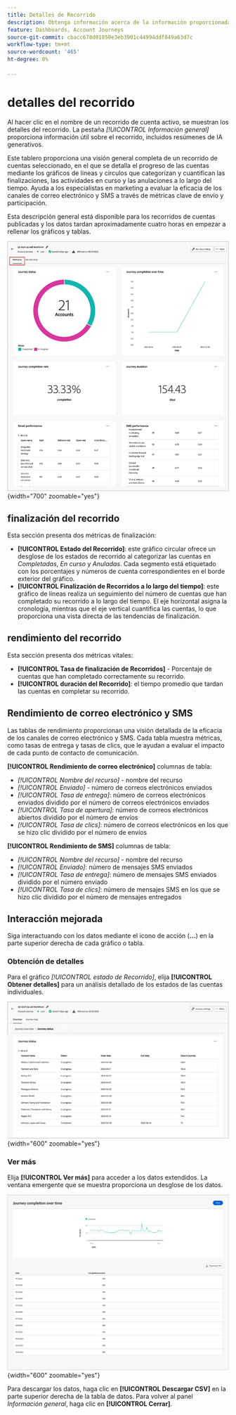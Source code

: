 ```yaml
---
title: Detalles de Recorrido
description: Obtenga información acerca de la información proporcionada por la página de detalles de recorrido y cómo puede ayudarle a supervisar y administrar el recorrido de cuentas publicado.
feature: Dashboards, Account Journeys
source-git-commit: cbacc678d01850e3eb3901c44994ddf849a63d7c
workflow-type: tm+mt
source-wordcount: '465'
ht-degree: 0%

---
```


# detalles del recorrido

Al hacer clic en el nombre de un recorrido de cuenta activo, se muestran los detalles del recorrido. La pestaña _[!UICONTROL Información general]_ proporciona información útil sobre el recorrido, incluidos resúmenes de IA generativos.

Este tablero proporciona una visión general completa de un recorrido de cuentas seleccionado, en el que se detalla el progreso de las cuentas mediante los gráficos de líneas y círculos que categorizan y cuantifican las finalizaciones, las actividades en curso y las anulaciones a lo largo del tiempo. Ayuda a los especialistas en marketing a evaluar la eficacia de los canales de correo electrónico y SMS a través de métricas clave de envío y participación.

Esta descripción general está disponible para los recorridos de cuentas publicadas y los datos tardan aproximadamente cuatro horas en empezar a rellenar los gráficos y tablas.

![Acceder a los detalles del recorrido activo](./assets/journey-detail-overview.png){width="700" zoomable="yes"}

## finalización del recorrido

Esta sección presenta dos métricas de finalización:

* **[!UICONTROL Estado del Recorrido]**: este gráfico circular ofrece un desglose de los estados de recorrido al categorizar las cuentas en _Completadas_, _En curso_ y _Anuladas_. Cada segmento está etiquetado con los porcentajes y números de cuenta correspondientes en el borde exterior del gráfico.
* **[!UICONTROL Finalización de Recorridos a lo largo del tiempo]**: este gráfico de líneas realiza un seguimiento del número de cuentas que han completado su recorrido a lo largo del tiempo. El eje horizontal asigna la cronología, mientras que el eje vertical cuantifica las cuentas, lo que proporciona una vista directa de las tendencias de finalización.

## rendimiento del recorrido

Esta sección presenta dos métricas vitales:

* **[!UICONTROL Tasa de finalización de Recorridos]** - Porcentaje de cuentas que han completado correctamente su recorrido.
* **[!UICONTROL duración del Recorrido]**: el tiempo promedio que tardan las cuentas en completar su recorrido.

## Rendimiento de correo electrónico y SMS

Las tablas de rendimiento proporcionan una visión detallada de la eficacia de los canales de correo electrónico y SMS. Cada tabla muestra métricas, como tasas de entrega y tasas de clics, que le ayudan a evaluar el impacto de cada punto de contacto de comunicación.

**[!UICONTROL Rendimiento de correo electrónico]** columnas de tabla:

* _[!UICONTROL Nombre del recurso]_ - nombre del recurso
* _[!UICONTROL Enviado]_ - número de correos electrónicos enviados
* _[!UICONTROL Tasa de entrega]_: número de correos electrónicos enviados dividido por el número de correos electrónicos enviados
* _[!UICONTROL Tasa de apertura]_: número de correos electrónicos abiertos dividido por el número de envíos
* _[!UICONTROL Tasa de clics]_: número de correos electrónicos en los que se hizo clic dividido por el número de envíos

**[!UICONTROL Rendimiento de SMS]** columnas de tabla:

* _[!UICONTROL Nombre del recurso]_ - nombre del recurso
* _[!UICONTROL Enviado]_: número de mensajes SMS enviados
* _[!UICONTROL Tasa de entrega]_: número de mensajes SMS enviados dividido por el número enviado
* _[!UICONTROL Tasa de clics]_: número de mensajes SMS en los que se hizo clic dividido por el número de mensajes entregados
<!-- 
To generate a shareable PDF of your current view, click **[!UICONTROL Export]** at the top right of the page. -->

## Interacción mejorada

Siga interactuando con los datos mediante el icono de acción (**...**) en la parte superior derecha de cada gráfico o tabla.

### Obtención de detalles

Para el gráfico _[!UICONTROL estado de Recorrido]_, elija **[!UICONTROL Obtener detalles]** para un análisis detallado de los estados de las cuentas individuales.

![Exploración detallada de los datos del gráfico](./assets/journey-status-drill-through.png){width="600" zoomable="yes"}
<!--
The applied global filters are carried over to the view and displayed at the top. Click the _Filter_ icon at the top left to filter the data display by journey.-->

### Ver más

Elija **[!UICONTROL Ver más]** para acceder a los datos extendidos. La ventana emergente que se muestra proporciona un desglose de los datos.

![Ver datos extendidos](./assets/journey-completion-over-time-view-more.png){width="600" zoomable="yes"}

Para descargar los datos, haga clic en **[!UICONTROL Descargar CSV]** en la parte superior derecha de la tabla de datos. Para volver al panel _Información general_, haga clic en **[!UICONTROL Cerrar]**.
